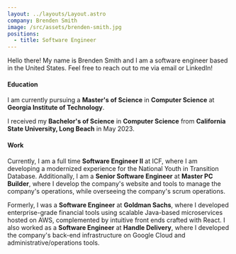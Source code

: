```yaml
---
layout: ../layouts/Layout.astro
company: Brenden Smith
image: /src/assets/brenden-smith.jpg
positions:
  - title: Software Engineer
---
```

Hello there! My name is Brenden Smith and I am a software engineer based in the United States. Feel free to reach out to me via email or LinkedIn!

#### Education
I am currently pursuing a **Master's of Science** in **Computer Science** at **Georgia Institute of Technology**.

I received my **Bachelor's of Science** in **Computer Science** from **California State University, Long Beach** in May 2023.

#### Work
Currently, I am a full time **Software Engineer II** at ICF, where I am developing a modernized experience for the National Youth in Transition Database. Additionally, I am a **Senior Software Engineer** at **Master PC Builder**, where I develop the company's website and tools to manage the company's operations, while overseeing the company's scrum operations.

Formerly, I was a **Software Engineer** at **Goldman Sachs**, where I developed enterprise-grade financial tools using scalable Java-based microservices hosted on AWS, complemented by intuitive front ends crafted with React. I also worked as a **Software Engineer** at **Handle Delivery**, where I developed the company's back-end infrastructure on Google Cloud and administrative/operations tools.